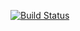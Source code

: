 [![Build Status](https://travis-ci.org/ashvincc/TravisCILab.svg?branch=master)](https://travis-ci.org/ashvincc/TravisCILab)